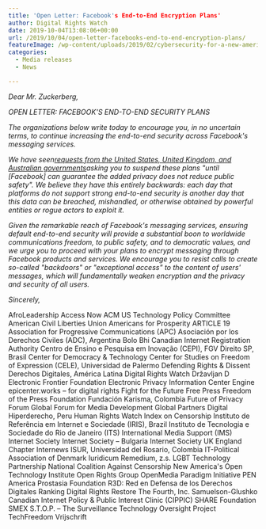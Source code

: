 ```yaml
---
title: 'Open Letter: Facebook's End-to-End Encryption Plans'
author: Digital Rights Watch
date: 2019-10-04T13:08:06+00:00
url: /2019/10/04/open-letter-facebooks-end-to-end-encryption-plans/
featureImage: /wp-content/uploads/2019/02/cybersecurity-for-a-new-america-2016_image.width-800.jpg
categories:
  - Media releases
  - News

---
```

_Dear Mr. Zuckerberg,_

_OPEN LETTER: FACEBOOK'S END-TO-END SECURITY PLANS_

_The organizations below write today to encourage you, in no uncertain terms, to continue increasing the end-to-end security across Facebook's messaging services._

_We have seen<a href="https://cdt.org/files/2019/10/US-UK-Australia-letter-to-Zuckerberg-10-4-19.pdf" target="_blank" rel="noreferrer noopener">requests from the United States, United Kingdom, and Australian governments</a>asking you to suspend these plans "until [Facebook] can guarantee the added privacy does not reduce public safety". We believe they have this entirely backwards: each day that platforms do not support strong end-to-end security is another day that this data can be breached, mishandled, or otherwise obtained by powerful entities or rogue actors to exploit it._

_Given the remarkable reach of Facebook's messaging services, ensuring default end-to-end security will provide a substantial boon to worldwide communications freedom, to public safety, and to democratic values, and we urge you to proceed with your plans to encrypt messaging through Facebook products and services. We encourage you to resist calls to create so-called "backdoors" or "exceptional access" to the content of users' messages, which will fundamentally weaken encryption and the privacy and security of all users._

_Sincerely,_

AfroLeadership
Access Now
ACM US Technology Policy Committee
American Civil Liberties Union
Americans for Prosperity
ARTICLE 19
Association for Progressive Communications (APC)
Asociación por los Derechos Civiles (ADC), Argentina
Bolo Bhi
Canadian Internet Registration Authority
Centro de Ensino e Pesquisa em Inovação (CEPI), FGV Direito SP, Brasil
Center for Democracy & Technology
Center for Studies on Freedom of Expression (CELE), Universidad de Palermo
Defending Rights & Dissent
Derechos Digitales, América Latina
Digital Rights Watch
Državljan D
Electronic Frontier Foundation
Electronic Privacy Information Center
Engine
epicenter.works – for digital rights
Fight for the Future
Free Press
Freedom of the Press Foundation
Fundación Karisma, Colombia
Future of Privacy Forum
Global Forum for Media Development
Global Partners Digital
Hiperderecho, Peru
Human Rights Watch
Index on Censorship
Instituto de Referência em Internet e Sociedade (IRIS), Brazil
Instituto de Tecnologia e Sociedade do Rio de Janeiro (ITS)
International Media Support (IMS)
Internet Society
Internet Society – Bulgaria
Internet Society UK England Chapter
Internews
ISUR, Universidad del Rosario, Colombia
IT-Political Association of Denmark
Iuridicum Remedium, z.s.
LGBT Technology Partnership
National Coalition Against Censorship
New America's Open Technology Institute
Open Rights Group
OpenMedia
Paradigm Initiative
PEN America
Prostasia Foundation
R3D: Red en Defensa de los Derechos Digitales
Ranking Digital Rights
Restore The Fourth, Inc.
Samuelson-Glushko Canadian Internet Policy & Public Interest Clinic (CIPPIC)
SHARE Foundation
SMEX
S.T.O.P. – The Surveillance Technology Oversight Project
TechFreedom
Vrijschrift

